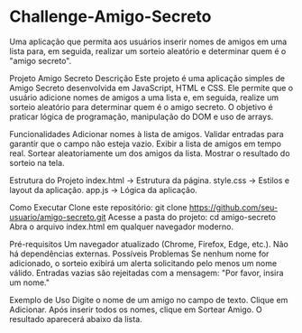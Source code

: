 # Challenge-Amigo-Secreto
 Uma aplicação que permita aos usuários inserir nomes de amigos em uma lista para, em seguida, realizar um sorteio aleatório e determinar quem é o "amigo secreto".

Projeto Amigo Secreto
Descrição
Este projeto é uma aplicação simples de Amigo Secreto desenvolvida em JavaScript, HTML e CSS. Ele permite que o usuário adicione nomes de amigos a uma lista e, em seguida, realize um sorteio aleatório para determinar quem é o amigo secreto.
O objetivo é praticar lógica de programação, manipulação do DOM e uso de arrays.

Funcionalidades
Adicionar nomes à lista de amigos.
Validar entradas para garantir que o campo não esteja vazio.
Exibir a lista de amigos em tempo real.
Sortear aleatoriamente um dos amigos da lista.
Mostrar o resultado do sorteio na tela.


Estrutura do Projeto
index.html → Estrutura da página.
style.css → Estilos e layout da aplicação.
app.js → Lógica da aplicação.

Como Executar
Clone este repositório:
git clone https://github.com/seu-usuario/amigo-secreto.git
Acesse a pasta do projeto:
cd amigo-secreto
Abra o arquivo index.html em qualquer navegador moderno.

Pré-requisitos
Um navegador atualizado (Chrome, Firefox, Edge, etc.).
Não há dependências externas.
 Possíveis Problemas
Se nenhum nome for adicionado, o sorteio exibirá um alerta solicitando pelo menos um nome válido.
Entradas vazias são rejeitadas com a mensagem: "Por favor, insira um nome."

Exemplo de Uso
Digite o nome de um amigo no campo de texto.
Clique em Adicionar.
Após inserir todos os nomes, clique em Sortear Amigo.
O resultado aparecerá abaixo da lista.


